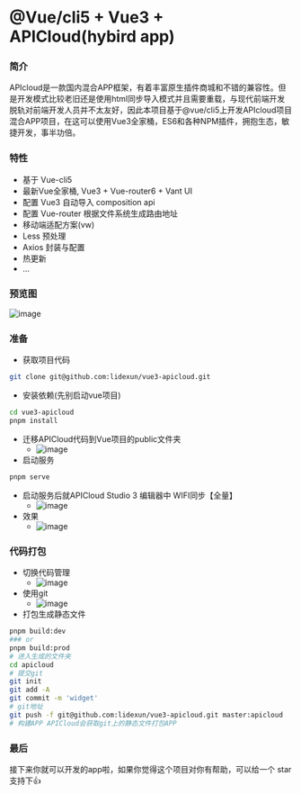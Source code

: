 # @Vue/cli5 + Vue3 + APICloud(hybird app)

### 简介
APIcloud是一款国内混合APP框架，有着丰富原生插件商城和不错的兼容性。但是开发模式比较老旧还是使用html同步导入模式并且需要重载，与现代前端开发脱轨对前端开发人员并不太友好，因此本项目基于@vue/cli5上开发APIcloud项目混合APP项目，在这可以使用Vue3全家桶，ES6和各种NPM插件，拥抱生态，敏捷开发，事半功倍。
### 特性
- 基于 Vue-cli5
- 最新Vue全家桶, Vue3 + Vue-router6 + Vant UI
- 配置 Vue3 自动导入 composition api
- 配置 Vue-router 根据文件系统生成路由地址
- 移动端适配方案(vw)
- Less 预处理
- Axios 封装与配置
- 热更新
- ...

### 预览图
![image](https://i.hd-r.cn/8802d98a0b7391dc26e892532b6cb60f.png)
### 准备
- 获取项目代码
```sh
git clone git@github.com:lidexun/vue3-apicloud.git
```
- 安装依赖(先别启动vue项目)
```sh
cd vue3-apicloud
pnpm install
```
- 迁移APICloud代码到Vue项目的public文件夹
  - ![image](https://i.hd-r.cn/935dd8ce1f5363021f3ddebb04900555.jpg)
- 启动服务
```sh
pnpm serve
```
- 启动服务后就APICloud Studio 3 编辑器中 WIFI同步【全量】
    - ![image](https://i.hd-r.cn/283c5f64702895d191b1c06ac3c9698e.jpg)
- 效果
    - ![image](https://i.hd-r.cn/1ee3097ddc0419ca84418f28d570ff31.jpg)

### 代码打包
- 切换代码管理
  - ![image](https://i.hd-r.cn/d92751e51252a77dc620dc56627dae93.png)
- 使用git
    - ![image](https://i.hd-r.cn/e82941f1baf7a478d20a091e9c4e1fcb.png)
- 打包生成静态文件
```sh
pnpm build:dev
### or
pnpm build:prod
# 进入生成的文件夹
cd apicloud
# 提交git
git init
git add -A
git commit -m 'widget'
# git地址
git push -f git@github.com:lidexun/vue3-apicloud.git master:apicloud
# 构建APP APICloud会获取git上的静态文件打包APP
```
### 最后
接下来你就可以开发的app啦，如果你觉得这个项目对你有帮助，可以给一个 star 支持下👍

